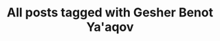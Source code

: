 ---
layout: tag
title: "All posts tagged with Gesher Benot Ya'aqov"
permalink: /weblog/tags/gesher-benot-ya-aqov/
taxonomy: Gesher Benot Ya'aqov
---